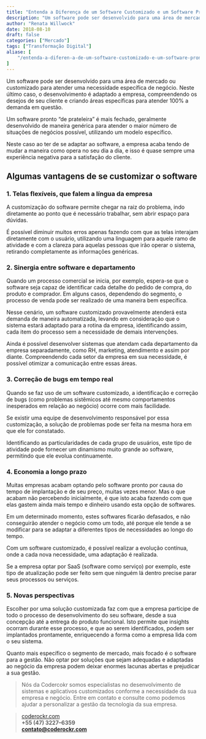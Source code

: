 ```yaml
---
title: "Entenda a Diferença de um Software Customizado e um Software Pronto"
description: "Um software pode ser desenvolvido para uma área de mercado ou customizado para atender uma necessidade específica de negócio. Neste último caso..."
author: "Renata Willwock"
date: 2018-08-10
draft: false
categories: ["Mercado"]
tags: ["Transformação Digital"]
aliase: [
    "/entenda-a-diferen-a-de-um-software-customizado-e-um-software-pronto-d09d47723437"
]
---
```


Um software pode ser desenvolvido para uma área de mercado ou customizado para atender uma necessidade específica de negócio. Neste último caso, o desenvolvimento é adaptado a empresa, compreendendo os desejos de seu cliente e criando áreas específicas para atender 100% a demanda em questão.

Um software pronto “de prateleira” é mais fechado, geralmente desenvolvido de maneira genérica para atender o maior número de situações de negócios possível, utilizando um modelo específico.

Neste caso ao ter de se adaptar ao software, a empresa acaba tendo de mudar a maneira como opera no seu dia a dia, e isso é quase sempre uma experiência negativa para a satisfação do cliente.

## Algumas vantagens de se customizar o software

### 1. Telas flexíveis, que falem a língua da empresa

A customização do software permite chegar na raiz do problema, indo diretamente ao ponto que é necessário trabalhar, sem abrir espaço para dúvidas.

É possível diminuir muitos erros apenas fazendo com que as telas interajam diretamente com o usuário, utilizando uma linguagem para aquele ramo de atividade e com a clareza para aquelas pessoas que irão operar o sistema, retirando completamente as informações genéricas.

### 2. Sinergia entre software e departamento

Quando um processo comercial se inicia, por exemplo, espera-se que o software seja capaz de identificar cada detalhe do pedido de compra, do produto e comprador. Em alguns casos, dependendo do segmento, o processo de venda pode ser realizado de uma maneira bem específica.

Nesse cenário, um software customizado provavelmente atenderá esta demanda de maneira automatizada, levando em consideração que o sistema estará adaptado para a rotina da empresa, identificando assim, cada item do processo sem a necessidade de demais intervenções.

Ainda é possível desenvolver sistemas que atendam cada departamento da empresa separadamente, como RH, marketing, atendimento e assim por diante. Compreendendo cada setor da empresa em sua necessidade, é possível otimizar a comunicação entre essas áreas.

### 3. Correção de bugs em tempo real

Quando se faz uso de um software customizado, a identificação e correção de bugs (como problemas sistêmicos até mesmo comportamentos inesperados em relação ao negócio) ocorre com mais facilidade.

Se existir uma equipe de desenvolvimento responsável por essa customização, a solução de problemas pode ser feita na mesma hora em que ele for constatado.

Identificando as particularidades de cada grupo de usuários, este tipo de atividade pode fornecer um dinamismo muito grande ao software, permitindo que ele evolua continuamente.

### 4. Economia a longo prazo

Muitas empresas acabam optando pelo software pronto por causa do tempo de implantação e de seu preço, muitas vezes menor. Mas o que acabam não percebendo inicialmente, é que isto acaba fazendo com que elas gastem ainda mais tempo e dinheiro usando esta opção de softwares.

Em um determinado momento, estes softwares ficarão defasados, e não conseguirão atender o negócio como um todo, até porque ele tende a se modificar para se adaptar a diferentes tipos de necessidades ao longo do tempo.

Com um software customizado, é possível realizar a evolução contínua, onde a cada nova necessidade, uma adaptação é realizada.

Se a empresa optar por SaaS (software como serviço) por exemplo, este tipo de atualização pode ser feito sem que ninguém lá dentro precise parar seus processos ou serviços.

### 5. Novas perspectivas

Escolher por uma solução customizada faz com que a empresa participe de todo o processo de desenvolvimento do seu software, desde a sua concepção até a entrega do produto funcional. Isto permite que insights ocorram durante esse processo, e que ao serem identificados, podem ser implantados prontamente, enriquecendo a forma como a empresa lida com o seu sistema.

Quanto mais específico o segmento de mercado, mais focado é o software para a gestão. Não optar por soluções que sejam adequadas e adaptadas ao negócio da empresa podem deixar enormes lacunas abertas e prejudicar a sua gestão.

> Nós da Codercokr somos especialistas no desenvolvimento de sistemas e aplicativos customizados conforme a necessidade da sua empresa e negócio.
> Entre em contato e consulte como podemos ajudar a personalizar a gestão da tecnologia da sua empresa. <br>

> [coderockr.com](http://www.coderockr.com) <br>
> **+55 (47) 3227–6359**<br>
> **contato@coderockr.com**
